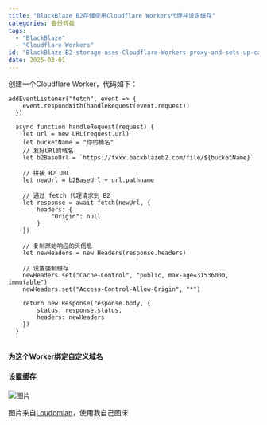 ```yaml
---
title: "BlackBlaze B2存储使用Cloudflare Workers代理并设定缓存"
categories: 备份转载
tags:
  - "BlackBlaze"
  - "Cloudflare Workers"
id: "BlackBlaze-B2-storage-uses-Cloudflare-Workers-proxy-and-sets-up-cache"
date: 2025-03-01
---
```


创建一个Cloudflare Worker，代码如下：

```
addEventListener("fetch", event => {
    event.respondWith(handleRequest(event.request))
  })
  
  async function handleRequest(request) {
    let url = new URL(request.url)
    let bucketName = "你的桶名"
    // 友好URl的域名
    let b2BaseUrl = `https://fxxx.backblazeb2.com/file/${bucketName}`
  
    // 拼接 B2 URL
    let newUrl = b2BaseUrl + url.pathname
  
    // 通过 fetch 代理请求到 B2
    let response = await fetch(newUrl, {
        headers: {
            "Origin": null
        }
    })
  
    // 复制原始响应的头信息
    let newHeaders = new Headers(response.headers)
  
    // 设置强制缓存
    newHeaders.set("Cache-Control", "public, max-age=31536000, immutable")
    newHeaders.set("Access-Control-Allow-Origin", "*")
  
    return new Response(response.body, {
        status: response.status,
        headers: newHeaders
    })
  }
  
```

#### 为这个Worker绑定自定义域名

#### 设置缓存

![图片](https://b2.235421.xyz/pic/2025/03/c9360b4497fb667d83510e5dc3079076.jpeg)

图片来自[Loudomian][1]，使用我自己图床




  [1]: https://ldo.one/post/backblaze-yes/